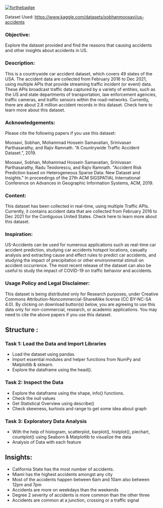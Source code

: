 [![forthebadge](https://forthebadge.com/images/badges/made-with-python.svg)](https://forthebadge.com)

Dataset Used: https://www.kaggle.com/datasets/sobhanmoosavi/us-accidents

### Objective:

Explore the dataset provided and find the reasons that causing accidents and other insights about accidents in US.

### Description:

This is a countrywide car accident dataset, which covers 49 states of the USA. The accident data are collected from February 2016 to Dec 2021, using multiple APIs that provide streaming traffic incident (or event) data. These APIs broadcast traffic data captured by a variety of entities, such as the US and state departments of transportation, law enforcement agencies, traffic cameras, and traffic sensors within the road-networks. Currently, there are about 2.8 million accident records in this dataset. Check here to learn more about this dataset.

### Acknowledgements:

Please cite the following papers if you use this dataset:

Moosavi, Sobhan, Mohammad Hossein Samavatian, Srinivasan Parthasarathy, and Rajiv Ramnath. “A Countrywide Traffic Accident Dataset.”, 2019.

Moosavi, Sobhan, Mohammad Hossein Samavatian, Srinivasan Parthasarathy, Radu Teodorescu, and Rajiv Ramnath. "Accident Risk Prediction based on Heterogeneous Sparse Data: New Dataset and Insights." In proceedings of the 27th ACM SIGSPATIAL International Conference on Advances in Geographic Information Systems, ACM, 2019.

### Content:

This dataset has been collected in real-time, using multiple Traffic APIs. Currently, it contains accident data that are collected from February 2016 to Dec 2021 for the Contiguous United States. Check here to learn more about this dataset.

### Inspiration:

US-Accidents can be used for numerous applications such as real-time car accident prediction, studying car accidents hotspot locations, casualty analysis and extracting cause and effect rules to predict car accidents, and studying the impact of precipitation or other environmental stimuli on accident occurrence. The most recent release of the dataset can also be useful to study the impact of COVID-19 on traffic behavior and accidents.

### Usage Policy and Legal Disclaimer:

This dataset is being distributed only for Research purposes, under Creative Commons Attribution-Noncommercial-ShareAlike license (CC BY-NC-SA 4.0). By clicking on download button(s) below, you are agreeing to use this data only for non-commercial, research, or academic applications. You may need to cite the above papers if you use this dataset.

## Structure :

### Task 1: Load the Data and Import Libraries
- Load the dataset using pandas.
- Import essential modules and helper functions from NumPy and Matplotlib & sklearn.
- Explore the dataframe using the head().

### Task 2: Inspect the Data
- Explore the dataframe using the shape, info() functions.
- Check the null values
- Get Statistical Overview using describe()
- Check skewness, kurtosis and range to get some idea about graph

### Task 3: Exploratory Data Analysis
- With the help of histogram, scatterplot, barplot(), histplot(), piechart, countplot() using Seaborn & Matplotlib to visualize the data
- Analysis of Data with each feature

## Insights:

 - California State has the most number of accidents.
 - Miami has the highest accidents amongst any city
 - Most of the accidents happen between 6am and 10am also between 12pm and 7pm
 - Accidents are more on weekdays than the weekends
 - Degree 2 severity of accidents is more common than the other three
 - Accidents are common at a junction, crossing or a traffic signal
